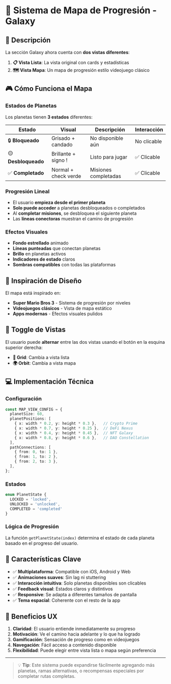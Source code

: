 # 🌌 Sistema de Mapa de Progresión - Galaxy

## 📖 Descripción

La sección Galaxy ahora cuenta con **dos vistas diferentes**:

1. **📋 Vista Lista**: La vista original con cards y estadísticas
2. **🗺️ Vista Mapa**: Un mapa de progresión estilo videojuego clásico

## 🎮 Cómo Funciona el Mapa

### Estados de Planetas

Los planetas tienen **3 estados** diferentes:

| Estado | Visual | Descripción | Interacción |
|--------|--------|-------------|-------------|
| 🔒 **Bloqueado** | Grisado + candado | No disponible aún | No clicable |
| 🟡 **Desbloqueado** | Brillante + signo ! | Listo para jugar | ✅ Clicable |
| ✅ **Completado** | Normal + check verde | Misiones completadas | ✅ Clicable |

### Progresión Lineal

- El usuario **empieza desde el primer planeta**
- **Solo puede acceder** a planetas desbloqueados o completados
- Al **completar misiones**, se desbloquea el siguiente planeta
- Las **líneas conectoras** muestran el camino de progresión

### Efectos Visuales

- **Fondo estrellado** animado
- **Líneas punteadas** que conectan planetas
- **Brillo** en planetas activos
- **Indicadores de estado** claros
- **Sombras compatibles** con todas las plataformas

## 🎨 Inspiración de Diseño

El mapa está inspirado en:
- **Super Mario Bros 3** - Sistema de progresión por niveles
- **Videojuegos clásicos** - Vista de mapa estático
- **Apps modernas** - Efectos visuales pulidos

## 🔄 Toggle de Vistas

El usuario puede **alternar** entre las dos vistas usando el botón en la esquina superior derecha:

- **🔲 Grid**: Cambia a vista lista
- **🌍 Orbit**: Cambia a vista mapa

## 💻 Implementación Técnica

### Configuración

```typescript
const MAP_VIEW_CONFIG = {
  planetSize: 60,
  planetPositions: [
    { x: width * 0.2, y: height * 0.3 },   // Crypto Prime
    { x: width * 0.7, y: height * 0.25 },  // DeFi Nexus  
    { x: width * 0.4, y: height * 0.45 },  // NFT Galaxy
    { x: width * 0.8, y: height * 0.6 },   // DAO Constellation
  ],
  pathConnections: [
    { from: 0, to: 1 },
    { from: 1, to: 2 },
    { from: 2, to: 3 },
  ],
};
```

### Estados

```typescript
enum PlanetState {
  LOCKED = 'locked',
  UNLOCKED = 'unlocked', 
  COMPLETED = 'completed'
}
```

### Lógica de Progresión

La función `getPlanetState(index)` determina el estado de cada planeta basado en el progreso del usuario.

## 🎯 Características Clave

- ✅ **Multiplataforma**: Compatible con iOS, Android y Web
- ✅ **Animaciones suaves**: Sin lag ni stuttering
- ✅ **Interacción intuitiva**: Solo planetas disponibles son clicables
- ✅ **Feedback visual**: Estados claros y distintivos
- ✅ **Responsive**: Se adapta a diferentes tamaños de pantalla
- ✅ **Tema espacial**: Coherente con el resto de la app

## 🚀 Beneficios UX

1. **Claridad**: El usuario entiende inmediatamente su progreso
2. **Motivación**: Ve el camino hacia adelante y lo que ha logrado
3. **Gamificación**: Sensación de progreso como en videojuegos
4. **Navegación**: Fácil acceso a contenido disponible
5. **Flexibilidad**: Puede elegir entre vista lista o mapa según preferencia

---

> 💡 **Tip**: Este sistema puede expandirse fácilmente agregando más planetas, ramas alternativas, o recompensas especiales por completar rutas completas. 